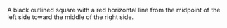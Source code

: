 A black outlined square with a red horizontal line from the midpoint of the left side toward the middle of the right side.